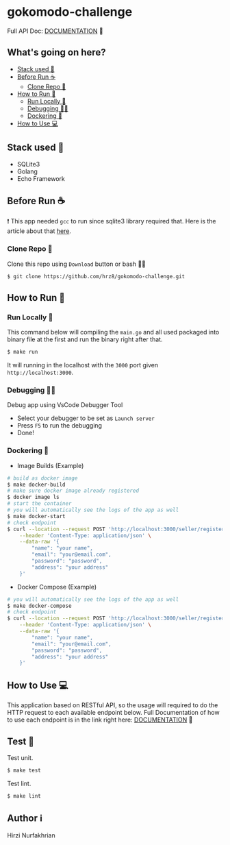 # gokomodo-challenge
Full API Doc: [DOCUMENTATION](https://documenter.getpostman.com/view/6786432/2s8Yt1qovX) 📖

## What's going on here?

- [Stack used 🥞](#stack-used-)
- [Before Run ☕️](#before-run-%EF%B8%8F)
    * [Clone Repo 💾](#clone-repo-)
- [How to Run 👟](#how-to-run-)
    * [Run Locally 🏃](#run-locally-)
    * [Debugging 🕵️‍♂️](#debugging-%EF%B8%8F%EF%B8%8F)
    * [Dockering 🐳](#dockering-)
- [How to Use 💻](#how-to-use-)

## Stack used 🥞

- SQLite3
- Golang
- Echo Framework

## Before Run ☕️

❗️ This app needed `gcc` to run since sqlite3 library required that. Here is the article about that [here](https://7thzero.com/blog/golang-w-sqlite3-docker-scratch-image).

### Clone Repo 💾

Clone this repo using `Download` button or bash 👨‍💻

```bash
$ git clone https://github.com/hrz8/gokomodo-challenge.git
```

## How to Run 👟

### Run Locally 🏃

This command below will compiling the `main.go` and all used packaged into binary file at the first and run the binary right after that.

```bash
$ make run
```

It will running in the localhost with the `3000` port given `http://localhost:3000`.

### Debugging 🕵️‍♂️

Debug app using VsCode Debugger Tool

- Select your debugger to be set as `Launch server`
- Press `F5` to run the debugging
- Done!

### Dockering 🐳

- Image Builds (Example)

```bash
# build as docker image
$ make docker-build
# make sure docker image already registered
$ docker image ls
# start the container
# you will automatically see the logs of the app as well
$ make docker-start
# check endpoint
$ curl --location --request POST 'http://localhost:3000/seller/register' \
    --header 'Content-Type: application/json' \
    --data-raw '{
        "name": "your name",
        "email": "your@email.com",
        "password": "password",
        "address": "your address"
    }'
```

- Docker Compose (Example)

```bash
# you will automatically see the logs of the app as well
$ make docker-compose
# check endpoint
$ curl --location --request POST 'http://localhost:3000/seller/register' \
    --header 'Content-Type: application/json' \
    --data-raw '{
        "name": "your name",
        "email": "your@email.com",
        "password": "password",
        "address": "your address"
    }'
```

## How to Use 💻

This application based on RESTful API, so the usage will required to do the HTTP request to each available endpoint below. Full Documentation of how to use each endpoint is in the link right here: [DOCUMENTATION](https://documenter.getpostman.com/view/6786432/2s8Yt1qovX) 📖

## Test 🧪

Test unit.

```bash
$ make test
```

Test lint.

```bash
$ make lint
```

## Author ℹ️

Hirzi Nurfakhrian
